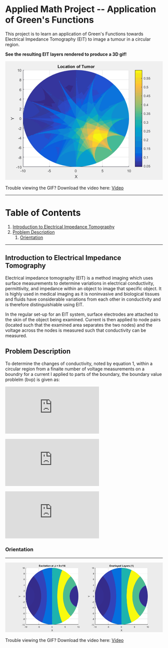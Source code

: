 # Applied Math Project -- Application of Green's Functions
This project is to learn an application of Green's Functions towards Electrical Impedance Tomography (EIT) to image a tumour in a circular region.


**See the resulting EIT layers rendered to produce a 3D gif!**

<p align="center"> 
<img src="MATLAB-Output-Images/tumor-animation.gif">
</p>

Trouble viewing the GIF? Download the video here: [Video](MATLAB-Output-Images/tumorAnimation.mp4)


---
# Table of Contents
1. [Introduction to Electrical Impedance Tomography](#intro)
2. [Problem Description](#problem-description)
	1. [Orientation](#orientation)


---

## Introduction to Electrical Impedance Tomography<a name="intro"></a>

Electrical impedance tomography (EIT) is a method imaging which uses surface measurements to determine variations in electrical conductivity, permittivity, and impedance within an object to image that specific object. It is highly used in medical imaging as it is noninvasive and biological tissues and fluids have considerable variations from each other in conductivity and is therefore distinguishiable using EIT. 

In the regular set-up for an EIT system, surface electrodes are attached to the skin of the object being examined. Current is then applied to node pairs (located such that the examined area separates the two nodes) and the voltage across the nodes is measured such that conductivity can be measured.


## Problem Description <a name="problem-description"></a>
To determine the changes of conductivity, noted by equation 1, within a circular region from a finaite number of voltage measurements on a boundry for a current I applied to parts of the boundary, the boundary value problelm (bvp) is given as:  


![equation](https://latex.codecogs.com/gif.latex?%5Ctriangledown%20%5Ccdot%20%28%5Csigma%20%5Ctriangledown%20u%29%20%3D%200%20%7E%7E%7E%7E%20%5COmega%20%3D%20%5Cbig%5C%7B%28r%2C%5Ctheta%29%20%3A%20r%20%5Cleq%20a%2C%200%20%5Cleq%20%5Ctheta%20%3C%202%5Cpi%20%5Cbig%5C%7D)

![equation](https://latex.codecogs.com/gif.latex?%5Csigma%20%5Cfrac%7B%5Cpartial%20u%7D%7B%5Cpartial%20n%7D%20%3D%20I%5B%5Cdelta%28%5Ctheta%20-%20%5Calpha%29%20-%20%5Cdelta%28%5Ctheta%20&plus;%20%5Calpha%29%5D)

![equation](http://latex.codecogs.com/gif.latex?Concentration%3D%5Cfrac%7BTotalTemplate%7D%7BTotalVolume%7D)  



### Orientation  

---

<p align="center"> 
<img src="MATLAB-Output-Images/layers.gif">
</p>

Trouble viewing the GIF? Download the video here: [Video](MATLAB-Output-Images/layers.mp4)
